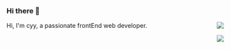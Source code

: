 ### Hi there 👋
<img align="right" src="https://github-readme-stats.vercel.app/api?username=cyyjs&show_icons=true&hide_title=true&theme=radical" />

Hi, I'm cyy, a passionate  frontEnd web developer.

<img align="right" src="https://github-readme-stats.vercel.app/api/top-langs/?username=cyyjs&layout=compact&theme=radical" />
